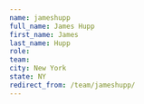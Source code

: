 ```yaml
---
name: jameshupp
full_name: James Hupp
first_name: James
last_name: Hupp
role: 
team: 
city: New York
state: NY
redirect_from: /team/jameshupp/
---
```

